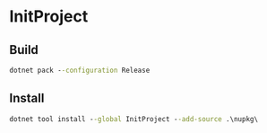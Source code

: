 # InitProject

## Build

``` cmd
dotnet pack --configuration Release
```

## Install

``` cmd
dotnet tool install --global InitProject --add-source .\nupkg\
```
